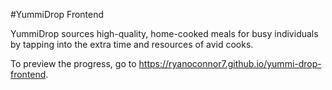 #YummiDrop Frontend

YummiDrop sources high-quality, home-cooked meals for busy individuals by tapping into the extra time and resources of avid cooks.

To preview the progress, go to https://ryanoconnor7.github.io/yummi-drop-frontend.
